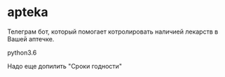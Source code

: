 # apteka
Телеграм бот, который помогает котролировать наличией лекарств в Вашей аптечке.

python3.6

Надо еще допилить "Сроки годности"
